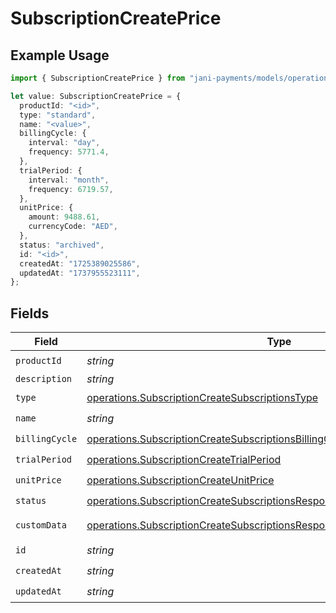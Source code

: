 # SubscriptionCreatePrice

## Example Usage

```typescript
import { SubscriptionCreatePrice } from "jani-payments/models/operations";

let value: SubscriptionCreatePrice = {
  productId: "<id>",
  type: "standard",
  name: "<value>",
  billingCycle: {
    interval: "day",
    frequency: 5771.4,
  },
  trialPeriod: {
    interval: "month",
    frequency: 6719.57,
  },
  unitPrice: {
    amount: 9488.61,
    currencyCode: "AED",
  },
  status: "archived",
  id: "<id>",
  createdAt: "1725389025586",
  updatedAt: "1737955523111",
};
```

## Fields

| Field                                                                                                                                                                    | Type                                                                                                                                                                     | Required                                                                                                                                                                 | Description                                                                                                                                                              |
| ------------------------------------------------------------------------------------------------------------------------------------------------------------------------ | ------------------------------------------------------------------------------------------------------------------------------------------------------------------------ | ------------------------------------------------------------------------------------------------------------------------------------------------------------------------ | ------------------------------------------------------------------------------------------------------------------------------------------------------------------------ |
| `productId`                                                                                                                                                              | *string*                                                                                                                                                                 | :heavy_check_mark:                                                                                                                                                       | N/A                                                                                                                                                                      |
| `description`                                                                                                                                                            | *string*                                                                                                                                                                 | :heavy_minus_sign:                                                                                                                                                       | N/A                                                                                                                                                                      |
| `type`                                                                                                                                                                   | [operations.SubscriptionCreateSubscriptionsType](../../models/operations/subscriptioncreatesubscriptionstype.md)                                                         | :heavy_check_mark:                                                                                                                                                       | N/A                                                                                                                                                                      |
| `name`                                                                                                                                                                   | *string*                                                                                                                                                                 | :heavy_check_mark:                                                                                                                                                       | N/A                                                                                                                                                                      |
| `billingCycle`                                                                                                                                                           | [operations.SubscriptionCreateSubscriptionsBillingCycle](../../models/operations/subscriptioncreatesubscriptionsbillingcycle.md)                                         | :heavy_check_mark:                                                                                                                                                       | N/A                                                                                                                                                                      |
| `trialPeriod`                                                                                                                                                            | [operations.SubscriptionCreateTrialPeriod](../../models/operations/subscriptioncreatetrialperiod.md)                                                                     | :heavy_check_mark:                                                                                                                                                       | N/A                                                                                                                                                                      |
| `unitPrice`                                                                                                                                                              | [operations.SubscriptionCreateUnitPrice](../../models/operations/subscriptioncreateunitprice.md)                                                                         | :heavy_check_mark:                                                                                                                                                       | N/A                                                                                                                                                                      |
| `status`                                                                                                                                                                 | [operations.SubscriptionCreateSubscriptionsResponse200ApplicationJSONStatus](../../models/operations/subscriptioncreatesubscriptionsresponse200applicationjsonstatus.md) | :heavy_check_mark:                                                                                                                                                       | N/A                                                                                                                                                                      |
| `customData`                                                                                                                                                             | [operations.SubscriptionCreateSubscriptionsResponseCustomData](../../models/operations/subscriptioncreatesubscriptionsresponsecustomdata.md)                             | :heavy_minus_sign:                                                                                                                                                       | Any valid JSON value                                                                                                                                                     |
| `id`                                                                                                                                                                     | *string*                                                                                                                                                                 | :heavy_check_mark:                                                                                                                                                       | N/A                                                                                                                                                                      |
| `createdAt`                                                                                                                                                              | *string*                                                                                                                                                                 | :heavy_check_mark:                                                                                                                                                       | N/A                                                                                                                                                                      |
| `updatedAt`                                                                                                                                                              | *string*                                                                                                                                                                 | :heavy_check_mark:                                                                                                                                                       | N/A                                                                                                                                                                      |